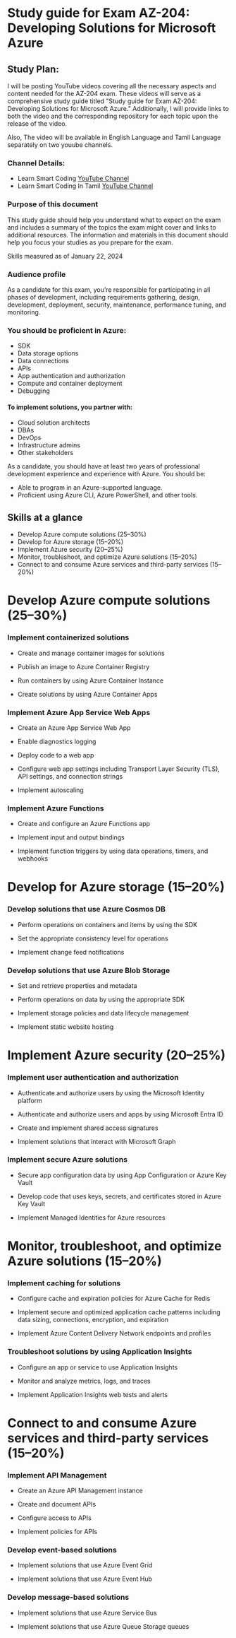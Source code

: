 # Study guide for Exam AZ-204: Developing Solutions for Microsoft Azure

## Study Plan:
I will be posting YouTube videos covering all the necessary aspects and content needed for the AZ-204 exam. These videos will serve as a comprehensive study guide titled "Study guide for Exam AZ-204: Developing Solutions for Microsoft Azure." Additionally, I will provide links to both the video and the corresponding repository for each topic upon the release of the video.

Also, The video will be available in English Language and Tamil Language separately on two youube channels.

### Channel Details: 
- Learn Smart Coding [YouTube Channel](https://youtube.com/@learnsmartcoding/videos)
- Learn Smart Coding In Tamil [YouTube Channel](https://www.youtube.com/@learnsmartcodingintamil/videos)





### Purpose of this document
This study guide should help you understand what to expect on the exam and includes a summary of the topics the exam might cover and links to additional resources. The information and materials in this document should help you focus your studies as you prepare for the exam.

Skills measured as of January 22, 2024
### Audience profile
As a candidate for this exam, you’re responsible for participating in all phases of development, including requirements gathering, design, development, deployment, security, maintenance, performance tuning, and monitoring.

### You should be proficient in Azure:

- SDK
- Data storage options
- Data connections
- APIs
- App authentication and authorization
- Compute and container deployment
- Debugging
#### To implement solutions, you partner with:
- Cloud solution architects
- DBAs
- DevOps
- Infrastructure admins
- Other stakeholders

As a candidate, you should have at least two years of professional development experience and experience with Azure. You should be:

- Able to program in an Azure-supported language.
- Proficient using Azure CLI, Azure PowerShell, and other tools.

## Skills at a glance
- Develop Azure compute solutions (25–30%)
- Develop for Azure storage (15–20%)
- Implement Azure security (20–25%)
- Monitor, troubleshoot, and optimize Azure solutions (15–20%)
- Connect to and consume Azure services and third-party services (15–20%)

# Develop Azure compute solutions (25–30%)

### Implement containerized solutions
- Create and manage container images for solutions

- Publish an image to Azure Container Registry

- Run containers by using Azure Container Instance

- Create solutions by using Azure Container Apps

### Implement Azure App Service Web Apps
- Create an Azure App Service Web App

- Enable diagnostics logging

- Deploy code to a web app

- Configure web app settings including Transport Layer Security (TLS), API settings, and connection strings

- Implement autoscaling

### Implement Azure Functions
- Create and configure an Azure Functions app

- Implement input and output bindings

- Implement function triggers by using data operations, timers, and webhooks

# Develop for Azure storage (15–20%)
### Develop solutions that use Azure Cosmos DB
- Perform operations on containers and items by using the SDK

- Set the appropriate consistency level for operations

- Implement change feed notifications

### Develop solutions that use Azure Blob Storage
- Set and retrieve properties and metadata

- Perform operations on data by using the appropriate SDK

- Implement storage policies and data lifecycle management

- Implement static website hosting

# Implement Azure security (20–25%)
### Implement user authentication and authorization
- Authenticate and authorize users by using the Microsoft Identity platform

- Authenticate and authorize users and apps by using Microsoft Entra ID

- Create and implement shared access signatures

- Implement solutions that interact with Microsoft Graph

### Implement secure Azure solutions
- Secure app configuration data by using App Configuration or Azure Key Vault

- Develop code that uses keys, secrets, and certificates stored in Azure Key Vault

- Implement Managed Identities for Azure resources

# Monitor, troubleshoot, and optimize Azure solutions (15–20%)

### Implement caching for solutions
- Configure cache and expiration policies for Azure Cache for Redis

- Implement secure and optimized application cache patterns including data sizing, connections, encryption, and expiration

- Implement Azure Content Delivery Network endpoints and profiles

### Troubleshoot solutions by using Application Insights
- Configure an app or service to use Application Insights

- Monitor and analyze metrics, logs, and traces

- Implement Application Insights web tests and alerts

# Connect to and consume Azure services and third-party services (15–20%)

### Implement API Management
- Create an Azure API Management instance

- Create and document APIs

- Configure access to APIs

- Implement policies for APIs

### Develop event-based solutions
- Implement solutions that use Azure Event Grid

- Implement solutions that use Azure Event Hub

###  Develop message-based solutions
- Implement solutions that use Azure Service Bus

- Implement solutions that use Azure Queue Storage queues